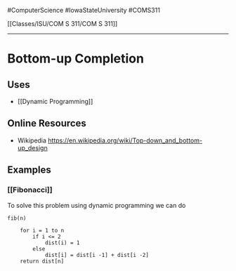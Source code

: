#ComputerScience  #IowaStateUniversity  #COMS311 


[[Classes/ISU/COM S 311/COM S 311]] 

---

# Bottom-up Completion


## Uses 
- [[Dynamic Programming]]

## Online Resources
- Wikipedia https://en.wikipedia.org/wiki/Top-down_and_bottom-up_design

## Examples 

### [[Fibonacci]]

To solve this problem using dynamic programming we can do 

```
fib(n)

	for i = 1 to n
		if i <= 2 
			dist(i) = 1
		else 
			dist[i] = dist[i -1] + dist[i -2]
	return dist[n]

```
